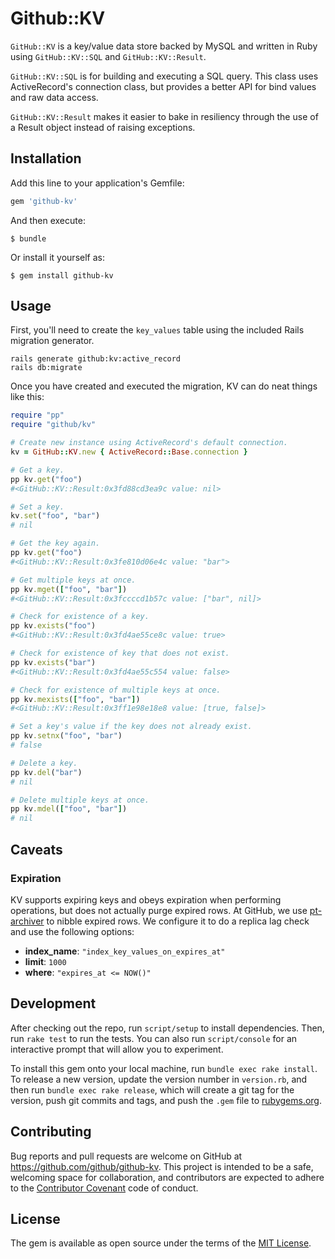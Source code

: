 # Github::KV

`GitHub::KV` is a key/value data store backed by MySQL and written in Ruby using `GitHub::KV::SQL` and `GitHub::KV::Result`.

`GitHub::KV::SQL` is for building and executing a SQL query. This class uses ActiveRecord's connection class, but provides a better API for bind values and raw data access.

`GitHub::KV::Result` makes it easier to bake in resiliency through the use of a Result object instead of raising exceptions.

## Installation

Add this line to your application's Gemfile:

```ruby
gem 'github-kv'
```

And then execute:

    $ bundle

Or install it yourself as:

    $ gem install github-kv

## Usage

First, you'll need to create the `key_values` table using the included Rails migration generator.

```
rails generate github:kv:active_record
rails db:migrate
```

Once you have created and executed the migration, KV can do neat things like this:

```ruby
require "pp"
require "github/kv"

# Create new instance using ActiveRecord's default connection.
kv = GitHub::KV.new { ActiveRecord::Base.connection }

# Get a key.
pp kv.get("foo")
#<GitHub::KV::Result:0x3fd88cd3ea9c value: nil>

# Set a key.
kv.set("foo", "bar")
# nil

# Get the key again.
pp kv.get("foo")
#<GitHub::KV::Result:0x3fe810d06e4c value: "bar">

# Get multiple keys at once.
pp kv.mget(["foo", "bar"])
#<GitHub::KV::Result:0x3fccccd1b57c value: ["bar", nil]>

# Check for existence of a key.
pp kv.exists("foo")
#<GitHub::KV::Result:0x3fd4ae55ce8c value: true>

# Check for existence of key that does not exist.
pp kv.exists("bar")
#<GitHub::KV::Result:0x3fd4ae55c554 value: false>

# Check for existence of multiple keys at once.
pp kv.mexists(["foo", "bar"])
#<GitHub::KV::Result:0x3ff1e98e18e8 value: [true, false]>

# Set a key's value if the key does not already exist.
pp kv.setnx("foo", "bar")
# false

# Delete a key.
pp kv.del("bar")
# nil

# Delete multiple keys at once.
pp kv.mdel(["foo", "bar"])
# nil
```

## Caveats

### Expiration

KV supports expiring keys and obeys expiration when performing operations, but does not actually purge expired rows. At GitHub, we use [pt-archiver](https://www.percona.com/doc/percona-toolkit/2.1/pt-archiver.html) to nibble expired rows. We configure it to do a replica lag check and use the following options:

* **index_name**: `"index_key_values_on_expires_at"`
* **limit**: `1000`
* **where**: `"expires_at <= NOW()"`

## Development

After checking out the repo, run `script/setup` to install dependencies. Then, run `rake test` to run the tests. You can also run `script/console` for an interactive prompt that will allow you to experiment.

To install this gem onto your local machine, run `bundle exec rake install`. To release a new version, update the version number in `version.rb`, and then run `bundle exec rake release`, which will create a git tag for the version, push git commits and tags, and push the `.gem` file to [rubygems.org](https://rubygems.org).

## Contributing

Bug reports and pull requests are welcome on GitHub at https://github.com/github/github-kv. This project is intended to be a safe, welcoming space for collaboration, and contributors are expected to adhere to the [Contributor Covenant](http://contributor-covenant.org) code of conduct.


## License

The gem is available as open source under the terms of the [MIT License](http://opensource.org/licenses/MIT).
